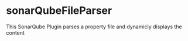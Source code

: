 sonarQubeFileParser
===================

This SonarQube Plugin parses a property file and dynamicly displays the content
